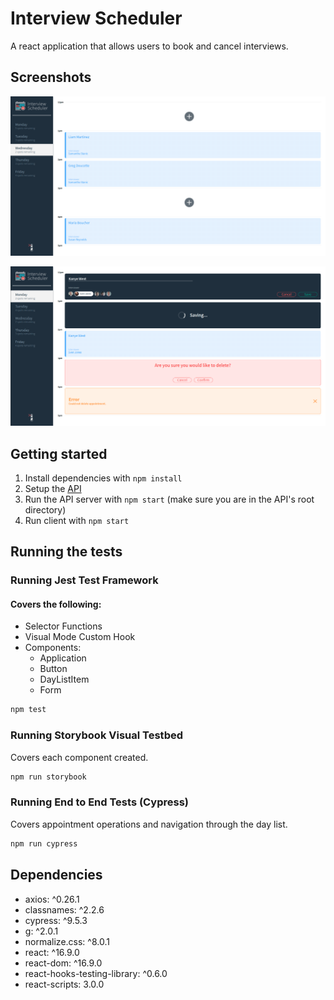 # Interview Scheduler

A react application that allows users to book and cancel interviews.

## Screenshots

!["screenshot_1"](https://github.com/trijaychan/scheduler/blob/master/docs/screenshot_1.png?raw=true)

!["screenshot_2"](https://github.com/trijaychan/scheduler/blob/master/docs/screenshot_2.png?raw=true)

## Getting started

1. Install dependencies with `npm install`
2. Setup the [API](https://github.com/lighthouse-labs/scheduler-api)
3. Run the API server with `npm start` (make sure you are in the API's root directory)
4. Run client with `npm start`

## Running the tests

### Running Jest Test Framework

#### Covers the following:
- Selector Functions
- Visual Mode Custom Hook
- Components:
  - Application
  - Button
  - DayListItem
  - Form

```sh
npm test
```

### Running Storybook Visual Testbed

Covers each component created.

```sh
npm run storybook
```

### Running End to End Tests (Cypress)

Covers appointment operations and navigation through the day list.

```sh
npm run cypress
```

## Dependencies

- axios: ^0.26.1
- classnames: ^2.2.6
- cypress: ^9.5.3
- g: ^2.0.1
- normalize.css: ^8.0.1
- react: ^16.9.0
- react-dom: ^16.9.0
- react-hooks-testing-library: ^0.6.0
- react-scripts: 3.0.0
